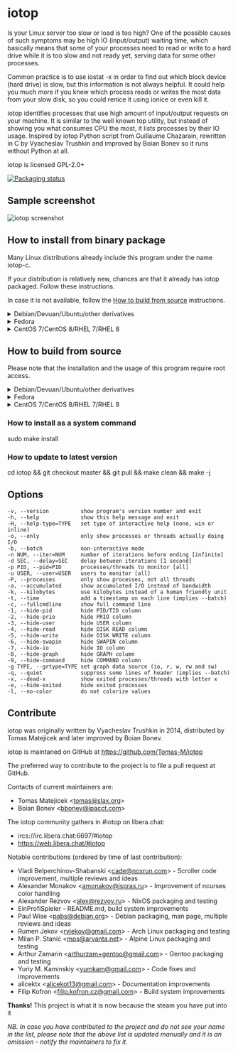 # iotop

Is your Linux server too slow or load is too high? One of the possible
causes of such symptoms may be high IO (input/output) waiting time,
which basically means that some of your processes need to read or write
to a hard drive while it is too slow and not ready yet, serving data for
some other processes.

Common practice is to use iostat -x in order to find out which block
device (hard drive) is slow, but this information is not always helpful.
It could help you much more if you knew which process reads or writes
the most data from your slow disk, so you could renice it using ionice
or even kill it.

iotop identifies processes that use high amount of input/output requests
on your machine. It is similar to the well known top utility, but
instead of showing you what consumes CPU the most, it lists
processes by their IO usage. Inspired by iotop Python script from
Guillaume Chazarain, rewritten in C by Vyacheslav Trushkin and improved
by Boian Bonev so it runs without Python at all.

iotop is licensed GPL-2.0+

[![Packaging status](https://repology.org/badge/tiny-repos/iotop-c.svg)](https://repology.org/project/iotop-c/versions)

## Sample screenshot

![iotop screenshot](.sample/screenshot.png)

## How to install from binary package

Many Linux distributions already include this program under the name iotop-c.

If your distribution is relatively new, chances are that it already has iotop packaged. Follow these instructions.

In case it is not available, follow the [How to build from source](#how-to-build-from-source) instructions.

<details>
  <summary>Debian/Devuan/Ubuntu/other derivatives</summary>
&nbsp;  

Use the following command (note that `-y` disables confirmation prompts):
  
    sudo apt install iotop-c -y
</details>

<details>
  <summary>Fedora</summary>
&nbsp;  

Use the following command (note that `-y` disables confirmation prompts):
  
    sudo dnf install iotop-c -y
</details>

<details>
  <summary>CentOS 7/CentOS 8/RHEL 7/RHEL 8</summary>
&nbsp;  

Use the following commands (note that `-y` disables confirmation prompts):
    
    sudo yum install epel-release -y
    sudo yum install iotop-c -y
</details>

## How to build from source
Please note that the installation and the usage of this program require root access.

<details>
  <summary>Debian/Devuan/Ubuntu/other derivatives</summary>
&nbsp;  

Use the following commands (note that `-y` disables confirmation prompts):
  
    apt install git build-essential libncurses-dev libncursesw5-dev pkg-config -y
    git clone https://github.com/Tomas-M/iotop
    cd iotop
    make -j
</details>

<details>
<summary>Fedora</summary>
&nbsp;  

Use the following commands (note that `-y` disables confirmation prompts):

    dnf install git gcc make ncurses-devel pkgconfig -y
    git clone https://github.com/Tomas-M/iotop
    cd iotop
    make -j
</details>

<details>
<summary>CentOS 7/CentOS 8/RHEL 7/RHEL 8</summary>
&nbsp;  

Use the following commands (note that `-y` disables confirmation prompts):

    yum install git gcc make ncurses-devel pkgconfig -y
    git clone https://github.com/Tomas-M/iotop
    cd iotop
    make -j
</details>

### How to install as a system command

sudo make install

### How to update to latest version

cd iotop && git checkout master && git pull && make clean && make -j

## Options

    -v, --version          show program's version number and exit
    -h, --help             show this help message and exit
    -H, --help-type=TYPE   set type of interactive help (none, win or inline)
    -o, --only             only show processes or threads actually doing I/O
    -b, --batch            non-interactive mode
    -n NUM, --iter=NUM     number of iterations before ending [infinite]
    -d SEC, --delay=SEC    delay between iterations [1 second]
    -p PID, --pid=PID      processes/threads to monitor [all]
    -u USER, --user=USER   users to monitor [all]
    -P, --processes        only show processes, not all threads
    -a, --accumulated      show accumulated I/O instead of bandwidth
    -k, --kilobytes        use kilobytes instead of a human friendly unit
    -t, --time             add a timestamp on each line (implies --batch)
    -c, --fullcmdline      show full command line
    -1, --hide-pid         hide PID/TID column
    -2, --hide-prio        hide PRIO column
    -3, --hide-user        hide USER column
    -4, --hide-read        hide DISK READ column
    -5, --hide-write       hide DISK WRITE column
    -6, --hide-swapin      hide SWAPIN column
    -7, --hide-io          hide IO column
    -8, --hide-graph       hide GRAPH column
    -9, --hide-command     hide COMMAND column
    -g TYPE, --grtype=TYPE set graph data source (io, r, w, rw and sw)
    -q, --quiet            suppress some lines of header (implies --batch)
    -x, --dead-x           show exited processes/threads with letter x
    -e, --hide-exited      hide exited processes
    -l, --no-color         do not colorize values

## Contribute

iotop was originally written by Vyacheslav Trushkin in 2014, distributed by Tomas Matejicek and later improved by Boian Bonev.

iotop is maintaned on GitHub at https://github.com/Tomas-M/iotop

The preferred way to contribute to the project is to file a pull request at GitHub.

Contacts of current maintainers are:

-   Tomas Matejicek &lt;[tomas@slax.org](mailto:tomas@slax.org)&gt;
-   Boian Bonev &lt;[bbonev@ipacct.com](mailto:bbonev@ipacct.com)&gt;

The iotop community gathers in #iotop on libera.chat:

-   ircs://irc.libera.chat:6697/#iotop  
-   https://web.libera.chat/#iotop

Notable contributions (ordered by time of last contribution):

-   Vladi Belperchinov-Shabanski &lt;[cade@noxrun.com](mailto:cade@noxrun.com)&gt; - Scroller code improvement, multiple reviews and ideas
-   Alexander Monakov &lt;[amonakov@ispras.ru](mailto:amonakov@ispras.ru)&gt; - Improvement of ncurses color handling
-   Alexander Rezvov &lt;[alex@rezvov.ru](mailto:alex@rezvov.ru)&gt; - NixOS packaging and testing
-   EinProfiSpieler - README.md, build system improvements
-   Paul Wise &lt;[pabs@debian.org](mailto:pabs@debian.org)&gt; - Debian packaging, man page, multiple reviews and ideas
-   Rumen Jekov &lt;[rvjekov@gmail.com](mailto:rvjekov@gmail.com)&gt; - Arch Linux packaging and testing
-   Milan P. Stanić &lt;[mps@arvanta.net](mailto:mps@arvanta.net)&gt; - Alpine Linux packaging and testing
-   Arthur Zamarin &lt;[arthurzam+gentoo@gmail.com](mailto:arthurzam+gentoo@gmail.com)&gt; - Gentoo packaging and testing
-   Yuriy M. Kaminskiy &lt;[yumkam@gmail.com](mailto:yumkam@gmail.com)&gt; - Code fixes and improvements
-   alicektx &lt;[alicekot13@gmail.com](mailto:alicekot13@gmail.com)&gt; - Documentation improvements
-   Filip Kofron &lt;[filip.kofron.cz@gmail.com](mailto:filip.kofron.cz@gmail.com)&gt; - Build system improvements

**Thanks!** This project is what it is now because the steam you have put into it

*NB. In case you have contributed to the project and do not see your name in the list, please note that the above list is updated manually and it is an omission - notify the maintainers to fix it.*
